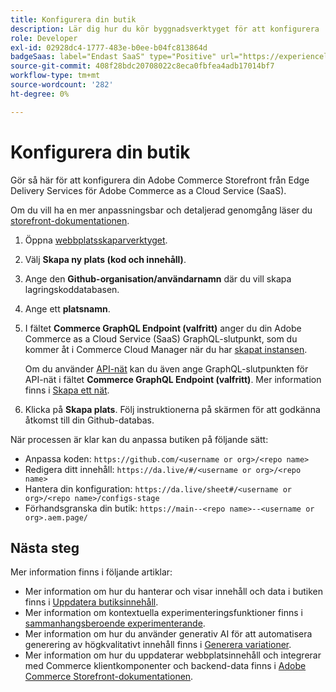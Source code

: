 ```yaml
---
title: Konfigurera din butik
description: Lär dig hur du kör byggnadsverktyget för att konfigurera  [!DNL Adobe Commerce as a Cloud Service] butiken.
role: Developer
exl-id: 02928dc4-1777-483e-b0ee-b04fc813864d
badgeSaas: label="Endast SaaS" type="Positive" url="https://experienceleague.adobe.com/en/docs/commerce/user-guides/product-solutions" tooltip="Gäller endast Adobe Commerce as a Cloud Service- och Adobe Commerce Optimizer-projekt (SaaS-infrastruktur som hanteras av Adobe)."
source-git-commit: 408f28bdc20708022c8eca0fbfea4adb17014bf7
workflow-type: tm+mt
source-wordcount: '282'
ht-degree: 0%

---
```


# Konfigurera din butik

Gör så här för att konfigurera din Adobe Commerce Storefront från Edge Delivery Services för Adobe Commerce as a Cloud Service (SaaS).

Om du vill ha en mer anpassningsbar och detaljerad genomgång läser du [storefront-dokumentationen](https://experienceleague.adobe.com/developer/commerce/storefront/get-started/).

1. Öppna [webbplatsskaparverktyget](https://da.live/app/adobe-commerce/storefront-tools/tools/site-creator/site-creator).

1. Välj **Skapa ny plats (kod och innehåll)**.

1. Ange den **Github-organisation/användarnamn** där du vill skapa lagringskoddatabasen.

1. Ange ett **platsnamn**.

1. I fältet **Commerce GraphQL Endpoint (valfritt)** anger du din Adobe Commerce as a Cloud Service (SaaS) GraphQL-slutpunkt, som du kommer åt i Commerce Cloud Manager när du har [skapat instansen](./getting-started.md#create-an-instance).

   Om du använder [API-nät](https://developer.adobe.com/graphql-mesh-gateway/mesh/basic) kan du även ange GraphQL-slutpunkten för API-nät i fältet **Commerce GraphQL Endpoint (valfritt)**. Mer information finns i [Skapa ett nät](https://developer.adobe.com/graphql-mesh-gateway/mesh/basic/create-mesh).

1. Klicka på **Skapa plats**. Följ instruktionerna på skärmen för att godkänna åtkomst till din Github-databas.

När processen är klar kan du anpassa butiken på följande sätt:

* Anpassa koden: `https://github.com/<username or org>/<repo name>`
* Redigera ditt innehåll: `https://da.live/#/<username or org>/<repo name>`
* Hantera din konfiguration: `https://da.live/sheet#/<username or org>/<repo name>/configs-stage`
* Förhandsgranska din butik: `https://main--<repo name>--<username or org>.aem.page/`

## Nästa steg

Mer information finns i följande artiklar:

* Mer information om hur du hanterar och visar innehåll och data i butiken finns i [Uppdatera butiksinnehåll](./use-cases.md#update-storefront-content).
* Mer information om kontextuella experimenteringsfunktioner finns i [sammanhangsberoende experimenterande](./use-cases.md#contextual-experimentation).
* Mer information om hur du använder generativ AI för att automatisera generering av högkvalitativt innehåll finns i [Generera variationer](./use-cases.md#generate-variations).
* Mer information om hur du uppdaterar webbplatsinnehåll och integrerar med Commerce klientkomponenter och backend-data finns i [Adobe Commerce Storefront-dokumentationen](https://experienceleague.adobe.com/developer/commerce/storefront/).
